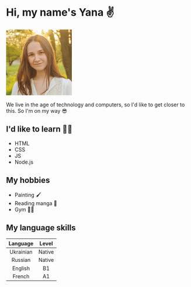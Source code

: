 # Hi, my name's Yana ✌️

![photo](./img/yana.png)

We live in the age of technology and computers, so I'd like to get closer to
this. So I'm on my way 😎

## I'd like to learn 👩‍💻

- HTML
- CSS
- JS
- Node.js

## My hobbies

- Painting 🖌️
- Reading manga 📖
- Gym 🏋️‍♀️

## My language skills

| Language  | Level  |
| :-------: | :----: |
| Ukrainian | Native |
|  Russian  | Native |
|  English  |   B1   |
|  French   |   A1   |
